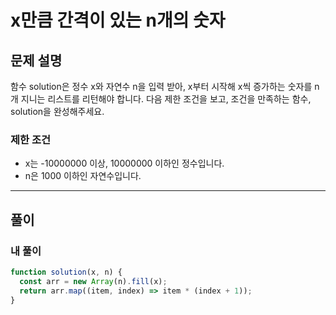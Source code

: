 # x만큼 간격이 있는 n개의 숫자

## 문제 설명

함수 solution은 정수 x와 자연수 n을 입력 받아, x부터 시작해 x씩 증가하는 숫자를 n개 지니는 리스트를 리턴해야 합니다. 다음 제한 조건을 보고, 조건을 만족하는 함수, solution을 완성해주세요.

### 제한 조건

- x는 -10000000 이상, 10000000 이하인 정수입니다.
- n은 1000 이하인 자연수입니다.

---

## 풀이

### 내 풀이

```js
function solution(x, n) {
  const arr = new Array(n).fill(x);
  return arr.map((item, index) => item * (index + 1));
}
```
